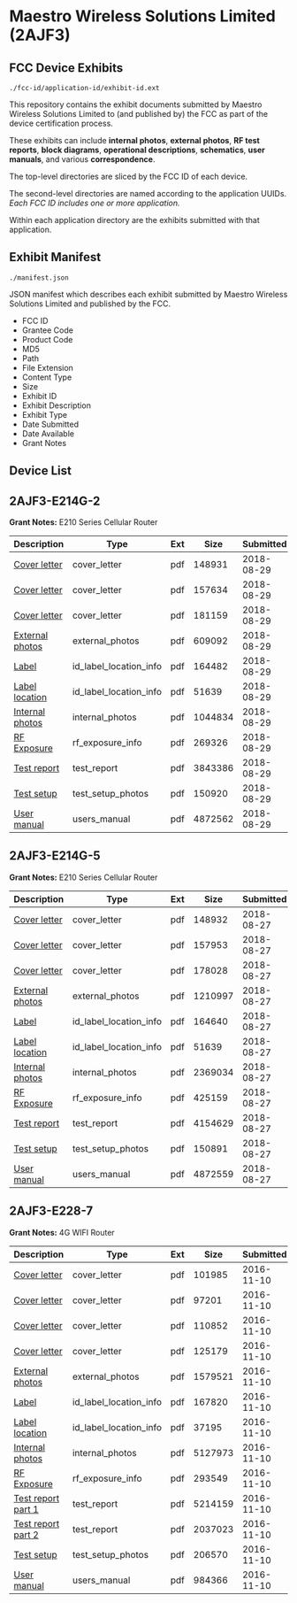 # Maestro Wireless Solutions Limited (2AJF3)
## FCC Device Exhibits

```
./fcc-id/application-id/exhibit-id.ext
```

This repository contains the exhibit documents submitted by Maestro Wireless Solutions Limited to (and published by) the FCC as part of the device certification process.

These exhibits can include **internal photos**, **external photos**, **RF test reports**, **block diagrams**, **operational descriptions**, **schematics**, **user manuals**, and various **correspondence**.

The top-level directories are sliced by the FCC ID of each device.

The second-level directories are named according to the application UUIDs. *Each FCC ID includes one or more application.*

Within each application directory are the exhibits submitted with that application. 

## Exhibit Manifest

```
./manifest.json
```

JSON manifest which describes each exhibit submitted by Maestro Wireless Solutions Limited and published by the FCC.

- FCC ID
- Grantee Code
- Product Code
- MD5
- Path
- File Extension
- Content Type
- Size
- Exhibit ID
- Exhibit Description
- Exhibit Type
- Date Submitted
- Date Available
- Grant Notes

## Device List
## 2AJF3-E214G-2
**Grant Notes:** E210 Series Cellular Router

| Description | Type | Ext | Size | Submitted | Available |
| ----------- | ---- | --- | ---- | --------- | --------- |
| [Cover letter](2AJF3-E214G-2/cc22b4b1c17b8b82b7e73ca14269013a/3982710.pdf) | cover_letter | pdf | 148931 | 2018-08-29 | 2018-08-30 |
| [Cover letter](2AJF3-E214G-2/cc22b4b1c17b8b82b7e73ca14269013a/3982711.pdf) | cover_letter | pdf | 157634 | 2018-08-29 | 2018-08-30 |
| [Cover letter](2AJF3-E214G-2/cc22b4b1c17b8b82b7e73ca14269013a/3982712.pdf) | cover_letter | pdf | 181159 | 2018-08-29 | 2018-08-30 |
| [External photos](2AJF3-E214G-2/cc22b4b1c17b8b82b7e73ca14269013a/3982713.pdf) | external_photos | pdf | 609092 | 2018-08-29 | 2019-02-25 |
| [Label](2AJF3-E214G-2/cc22b4b1c17b8b82b7e73ca14269013a/3982714.pdf) | id_label_location_info | pdf | 164482 | 2018-08-29 | 2018-08-30 |
| [Label location](2AJF3-E214G-2/cc22b4b1c17b8b82b7e73ca14269013a/3978639.pdf) | id_label_location_info | pdf | 51639 | 2018-08-29 | 2018-08-30 |
| [Internal photos](2AJF3-E214G-2/cc22b4b1c17b8b82b7e73ca14269013a/3982716.pdf) | internal_photos | pdf | 1044834 | 2018-08-29 | 2019-02-25 |
| [RF Exposure](2AJF3-E214G-2/cc22b4b1c17b8b82b7e73ca14269013a/3982719.pdf) | rf_exposure_info | pdf | 269326 | 2018-08-29 | 2018-08-30 |
| [Test report](2AJF3-E214G-2/cc22b4b1c17b8b82b7e73ca14269013a/3982744.pdf) | test_report | pdf | 3843386 | 2018-08-29 | 2018-08-30 |
| [Test setup](2AJF3-E214G-2/cc22b4b1c17b8b82b7e73ca14269013a/3982745.pdf) | test_setup_photos | pdf | 150920 | 2018-08-29 | 2019-02-25 |
| [User manual](2AJF3-E214G-2/cc22b4b1c17b8b82b7e73ca14269013a/3982746.pdf) | users_manual | pdf | 4872562 | 2018-08-29 | 2019-02-25 |
## 2AJF3-E214G-5
**Grant Notes:** E210 Series Cellular Router

| Description | Type | Ext | Size | Submitted | Available |
| ----------- | ---- | --- | ---- | --------- | --------- |
| [Cover letter](2AJF3-E214G-5/95f232753af15a42113b810cb7a49ad4/3978634.pdf) | cover_letter | pdf | 148932 | 2018-08-27 | 2018-08-28 |
| [Cover letter](2AJF3-E214G-5/95f232753af15a42113b810cb7a49ad4/3978635.pdf) | cover_letter | pdf | 157953 | 2018-08-27 | 2018-08-28 |
| [Cover letter](2AJF3-E214G-5/95f232753af15a42113b810cb7a49ad4/3978636.pdf) | cover_letter | pdf | 178028 | 2018-08-27 | 2018-08-28 |
| [External photos](2AJF3-E214G-5/95f232753af15a42113b810cb7a49ad4/3978637.pdf) | external_photos | pdf | 1210997 | 2018-08-27 | 2019-02-23 |
| [Label](2AJF3-E214G-5/95f232753af15a42113b810cb7a49ad4/3978638.pdf) | id_label_location_info | pdf | 164640 | 2018-08-27 | 2018-08-28 |
| [Label location](2AJF3-E214G-5/95f232753af15a42113b810cb7a49ad4/3978639.pdf) | id_label_location_info | pdf | 51639 | 2018-08-27 | 2018-08-28 |
| [Internal photos](2AJF3-E214G-5/95f232753af15a42113b810cb7a49ad4/3978640.pdf) | internal_photos | pdf | 2369034 | 2018-08-27 | 2019-02-23 |
| [RF Exposure](2AJF3-E214G-5/95f232753af15a42113b810cb7a49ad4/3978644.pdf) | rf_exposure_info | pdf | 425159 | 2018-08-27 | 2018-08-28 |
| [Test report](2AJF3-E214G-5/95f232753af15a42113b810cb7a49ad4/3978646.pdf) | test_report | pdf | 4154629 | 2018-08-27 | 2018-08-28 |
| [Test setup](2AJF3-E214G-5/95f232753af15a42113b810cb7a49ad4/3978647.pdf) | test_setup_photos | pdf | 150891 | 2018-08-27 | 2019-02-23 |
| [User manual](2AJF3-E214G-5/95f232753af15a42113b810cb7a49ad4/3978648.pdf) | users_manual | pdf | 4872559 | 2018-08-27 | 2019-02-23 |
## 2AJF3-E228-7
**Grant Notes:** 4G WIFI Router

| Description | Type | Ext | Size | Submitted | Available |
| ----------- | ---- | --- | ---- | --------- | --------- |
| [Cover letter](2AJF3-E228-7/dda63b8d1163963599a8a4cafafef945/3192502.pdf) | cover_letter | pdf | 101985 | 2016-11-10 | 2016-11-10 |
| [Cover letter](2AJF3-E228-7/dda63b8d1163963599a8a4cafafef945/3192503.pdf) | cover_letter | pdf | 97201 | 2016-11-10 | 2016-11-10 |
| [Cover letter](2AJF3-E228-7/dda63b8d1163963599a8a4cafafef945/3192504.pdf) | cover_letter | pdf | 110852 | 2016-11-10 | 2016-11-10 |
| [Cover letter](2AJF3-E228-7/dda63b8d1163963599a8a4cafafef945/3192505.pdf) | cover_letter | pdf | 125179 | 2016-11-10 | 2016-11-10 |
| [External photos](2AJF3-E228-7/dda63b8d1163963599a8a4cafafef945/3192506.pdf) | external_photos | pdf | 1579521 | 2016-11-10 | 2017-05-09 |
| [Label](2AJF3-E228-7/dda63b8d1163963599a8a4cafafef945/3192507.pdf) | id_label_location_info | pdf | 167820 | 2016-11-10 | 2016-11-10 |
| [Label location](2AJF3-E228-7/dda63b8d1163963599a8a4cafafef945/3192508.pdf) | id_label_location_info | pdf | 37195 | 2016-11-10 | 2016-11-10 |
| [Internal photos](2AJF3-E228-7/dda63b8d1163963599a8a4cafafef945/3192509.pdf) | internal_photos | pdf | 5127973 | 2016-11-10 | 2017-05-09 |
| [RF Exposure](2AJF3-E228-7/dda63b8d1163963599a8a4cafafef945/3192513.pdf) | rf_exposure_info | pdf | 293549 | 2016-11-10 | 2016-11-10 |
| [Test report part 1](2AJF3-E228-7/dda63b8d1163963599a8a4cafafef945/3192515.pdf) | test_report | pdf | 5214159 | 2016-11-10 | 2016-11-10 |
| [Test report part 2](2AJF3-E228-7/dda63b8d1163963599a8a4cafafef945/3192516.pdf) | test_report | pdf | 2037023 | 2016-11-10 | 2016-11-10 |
| [Test setup](2AJF3-E228-7/dda63b8d1163963599a8a4cafafef945/3192517.pdf) | test_setup_photos | pdf | 206570 | 2016-11-10 | 2017-05-09 |
| [User manual](2AJF3-E228-7/dda63b8d1163963599a8a4cafafef945/3192518.pdf) | users_manual | pdf | 984366 | 2016-11-10 | 2017-05-09 |
